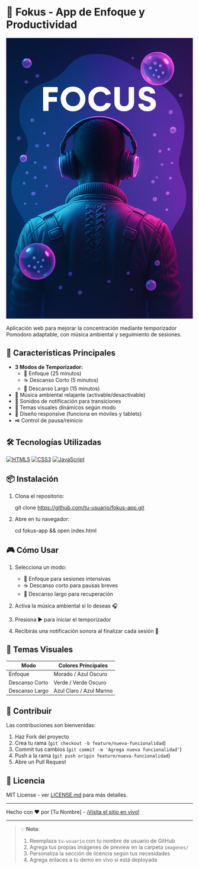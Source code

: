 # 🎯 Fokus - App de Enfoque y Productividad

![Preview de la App](imagenes/enfoque.png) <!-- Reemplaza con tu imagen de preview -->

Aplicación web para mejorar la concentración mediante temporizador Pomodoro adaptable, con música ambiental y seguimiento de sesiones.

## 🚀 Características Principales

- **3 Modos de Temporizador:**
  - 🧠 Enfoque (25 minutos)
  - ☕ Descanso Corto (5 minutos)
  - 🌴 Descanso Largo (15 minutos)
- 🎵 Música ambiental relajante (activable/desactivable)
- 🔔 Sonidos de notificación para transiciones
- 🎨 Temas visuales dinámicos según modo
- 📱 Diseño responsive (funciona en móviles y tablets)
- ⏯️ Control de pausa/reinicio

## 🛠️ Tecnologías Utilizadas

[![HTML5](https://img.shields.io/badge/HTML5-E34F26?style=flat&logo=html5&logoColor=white)](https://developer.mozilla.org/es/docs/Web/HTML)
[![CSS3](https://img.shields.io/badge/CSS3-1572B6?style=flat&logo=css3&logoColor=white)](https://developer.mozilla.org/es/docs/Web/CSS)
[![JavaScript](https://img.shields.io/badge/JavaScript-F7DF1E?style=flat&logo=javascript&logoColor=black)](https://developer.mozilla.org/es/docs/Web/JavaScript)

## 📦 Instalación

1. Clona el repositorio:
   
   git clone https://github.com/tu-usuario/fokus-app.git

2. Abre en tu navegador:

   
   cd fokus-app && open index.html
   

## 🎮 Cómo Usar

1. Selecciona un modo:

   * 🧠 Enfoque para sesiones intensivas
   * ☕ Descanso corto para pausas breves
   * 🌴 Descanso largo para recuperación

2. Activa la música ambiental si lo deseas 🎧

3. Presiona ▶️ para iniciar el temporizador

4. Recibirás una notificación sonora al finalizar cada sesión 🔔

## 🌈 Temas Visuales

| Modo           | Colores Principales      |
| -------------- | ------------------------ |
| Enfoque        | Morado / Azul Oscuro     |
| Descanso Corto | Verde / Verde Oscuro     |
| Descanso Largo | Azul Claro / Azul Marino |

## 🤝 Contribuir

Las contribuciones son bienvenidas:

1. Haz Fork del proyecto
2. Crea tu rama (`git checkout -b feature/nueva-funcionalidad`)
3. Commit tus cambios (`git commit -m 'Agrega nueva funcionalidad'`)
4. Push a la rama (`git push origin feature/nueva-funcionalidad`)
5. Abre un Pull Request

## 📄 Licencia

MIT License - ver [LICENSE.md](LICENSE.md) para más detalles.

---

Hecho con ❤️ por \[Tu Nombre] - [¡Visita el sitio en vivo!](https://tu-usuario.github.io/fokus-app)

---

> 💡 **Nota**:
>
> 1. Reemplaza `tu-usuario` con tu nombre de usuario de GitHub
> 2. Agrega tus propias imágenes de preview en la carpeta `imagenes/`
> 3. Personaliza la sección de licencia según tus necesidades
> 4. Agrega enlaces a tu demo en vivo si está deployada

